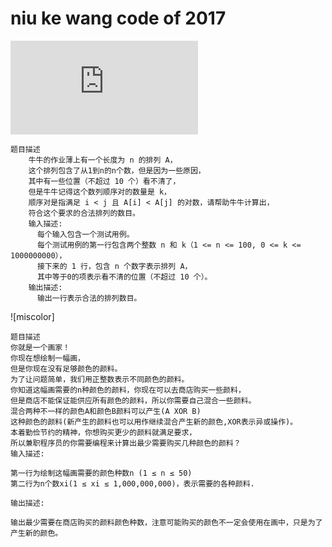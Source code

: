 # niu ke wang code of 2017
![rebuildlist](https://github.com/frank-xman/leetcode-python/blob/master/reBulidList.py)  

	题目描述
		牛牛的作业薄上有一个长度为 n 的排列 A，
		这个排列包含了从1到n的n个数，但是因为一些原因，
		其中有一些位置（不超过 10 个）看不清了，
		但是牛牛记得这个数列顺序对的数量是 k，
		顺序对是指满足 i < j 且 A[i] < A[j] 的对数，请帮助牛牛计算出，
		符合这个要求的合法排列的数目。
		输入描述:
		  每个输入包含一个测试用例。
		  每个测试用例的第一行包含两个整数 n 和 k（1 <= n <= 100, 0 <= k <= 1000000000），
		  接下来的 1 行，包含 n 个数字表示排列 A，
		  其中等于0的项表示看不清的位置（不超过 10 个）。
		输出描述:
	      输出一行表示合法的排列数目。
![miscolor]

	题目描述
	你就是一个画家！
	你现在想绘制一幅画，
	但是你现在没有足够颜色的颜料。
	为了让问题简单，我们用正整数表示不同颜色的颜料。
	你知道这幅画需要的n种颜色的颜料，你现在可以去商店购买一些颜料，
	但是商店不能保证能供应所有颜色的颜料，所以你需要自己混合一些颜料。
	混合两种不一样的颜色A和颜色B颜料可以产生(A XOR B)
	这种颜色的颜料(新产生的颜料也可以用作继续混合产生新的颜色,XOR表示异或操作)。
	本着勤俭节约的精神，你想购买更少的颜料就满足要求，
	所以兼职程序员的你需要编程来计算出最少需要购买几种颜色的颜料？
	输入描述:

	第一行为绘制这幅画需要的颜色种数n (1 ≤ n ≤ 50)
	第二行为n个数xi(1 ≤ xi ≤ 1,000,000,000)，表示需要的各种颜料.

	输出描述:

	输出最少需要在商店购买的颜料颜色种数，注意可能购买的颜色不一定会使用在画中，只是为了产生新的颜色。
